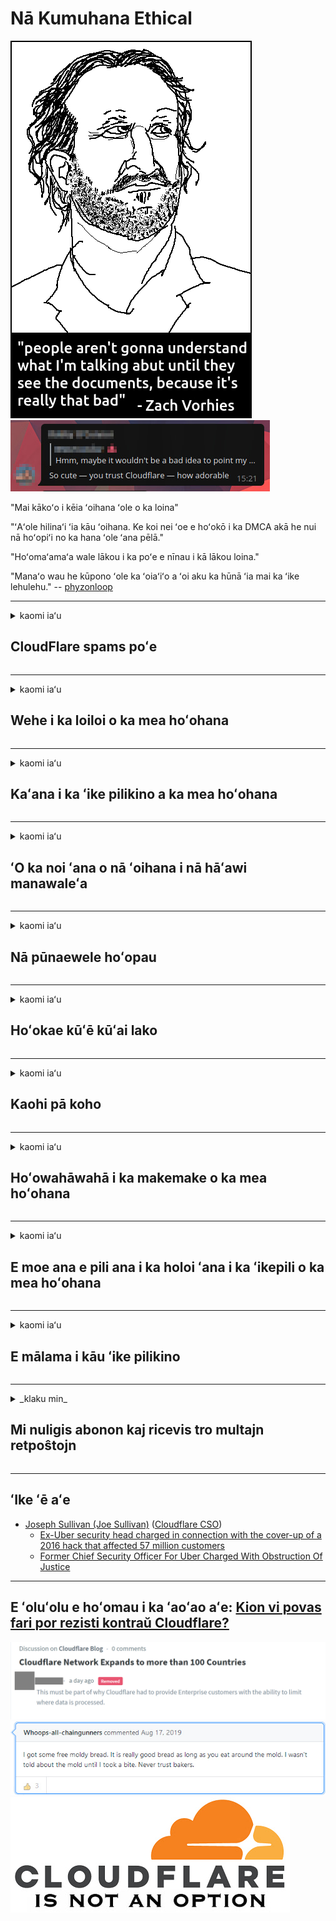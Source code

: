 # Nā Kumuhana Ethical

![](../image/itsreallythatbad.jpg)
![](../image/telegram/c81238387627b4bfd3dcd60f56d41626.jpg)

"Mai kākoʻo i kēia ʻoihana ʻole o ka loina"

"ʻAʻole hilinaʻi ʻia kāu ʻoihana. Ke koi nei ʻoe e hoʻokō i ka DMCA akā he nui nā hoʻopiʻi no ka hana ʻole ʻana pēlā."

"Hoʻomaʻamaʻa wale lākou i ka poʻe e nīnau i kā lākou loina."

"Manaʻo wau he kūpono ʻole ka ʻoiaʻiʻo a ʻoi aku ka hūnā ʻia mai ka ʻike lehulehu."  -- [phyzonloop](https://twitter.com/phyzonloop)


---


<details>
<summary>kaomi iaʻu

## CloudFlare spams poʻe
</summary>


Ke hoʻouna nei ʻo Cloudflare i nā leka uila i nā mea hoʻohana ʻole ʻo Cloudflare.

- E hoʻouna wale i nā leka uila i nā mea kau inoa i koho
- Ke ʻōlelo ka mea hoʻohana "kāohi", a laila hooki i ka hoʻouna ʻana i ka leka uila

He maʻalahi kēlā. Akā ʻaʻole nānā ʻo Cloudflare.
Ua ʻōlelo ʻo Cloudflare me ka hoʻohana ʻana i kā lākou lawelawe i hiki ke hoʻokū i nā spammers āpau a i ʻole nā ​​mea hōʻeha.
Pehea mākou e hōʻoki ai iā Cloudflare me ka ʻole o Cloudflare?


| 🖼 | 🖼 |
| --- | --- |
| ![](../image/cfspam01.jpg) | ![](../image/cfspam03.jpg) |
| ![](../image/cfspam02.jpg) | ![](../image/cfspambrittany.jpg)<br>![](../image/cfspamtwtr.jpg) |

</details>

---

<details>
<summary>kaomi iaʻu

## Wehe i ka loiloi o ka mea hoʻohana
</summary>


Cloudflare censor loiloi maikaʻi ʻole.
Inā kau ʻoe i ka ʻatikala anti-Cloudflare ma Twitter, loaʻa iā ʻoe kahi manawa e loaʻa ai kahi pane mai ka limahana ʻo Cloudflare me ka ʻōlelo "ʻAʻole, ʻaʻole ia".
Inā kau ʻoe i kahi loiloi maikaʻi ʻole ma kekahi pūnaewele nānā, e hoʻāʻo lākou e censor ia.


| 🖼 | 🖼 |
| --- | --- |
| ![](../image/cfcenrev_01.jpg)<br>![](../image/cfcenrev_02.jpg) | ![](../image/cfcenrev_03.jpg) |

</details>

---

<details>
<summary>kaomi iaʻu

## Kaʻana i ka ʻike pilikino a ka mea hoʻohana
</summary>


He pilikia pilikia nui kā Cloudflare.
Māhele ʻo Cloudflare i ka ʻikepili pilikino o ka poʻe e hoʻopiʻi e pili ana i nā pūnaewele i hoʻokipa ʻia.
Nīnau lākou iā ʻoe i kekahi manawa e hāʻawi i kāu ID maoli.
Inā ʻaʻole ʻoe makemake e hoʻomāinoino ʻia, hōʻeha ʻia, pepehi ʻia a pepehi ʻia paha, ʻoi aku ka maikaʻi o ka haʻalele iā ʻoe mai nā pūnaewele Cloudflared.


| 🖼 | 🖼 |
| --- | --- |
| ![](../image/cfdox_what.jpg) | ![](../image/cfdox_swat.jpg) |
| ![](../image/cfdox_kill.jpg) | ![](../image/cfdox_threat.jpg) |
| ![](../image/cfdox_dox.jpg) | ![](../image/cfdox_ex1.jpg) |
| ![](../image/cfabuseform.jpg) | ![](../image/cfdox_ex2.jpg) |

</details>

---

<details>
<summary>kaomi iaʻu

## ʻO ka noi ʻana o nā ʻoihana i nā hāʻawi manawaleʻa
</summary>


Ke noi nei ʻo CloudFlare i nā hāʻawi manawaleʻa.
He mea weliweli loa ia e noi ana kahi hui ʻAmelika no ke aloha ma ka ʻaoʻao o nā ʻoihana loaʻa ʻole nā ​​kumu maikaʻi.
Inā makemake ʻoe i ka pale ʻana i ka poʻe a i ʻole ka hoʻonele ʻana i ka manawa o nā poʻe ʻē aʻe, makemake paha ʻoe e ʻoka i kekahi mau pizza no nā limahana ʻo Cloudflare.


![](../image/cfdonate.jpg)

</details>

---

<details>
<summary>kaomi iaʻu

## Nā pūnaewele hoʻopau
</summary>


He aha kāu e hana ai inā e iho koke kāu pūnaewele?
Aia kekahi mau hōʻike e holoi nei ʻo Cloudflare i ka hoʻonohonoho a ka mea hoʻohana a kū paha i ka lawelawe me ka ʻole o kahi ʻōlelo aʻoaʻo, me ka leo ʻole.
Paipai mākou iā ʻoe e ʻike i ka mea hāʻawi ʻoi aku ka maikaʻi.

![](../image/cftmnt.jpg)

</details>

---

<details>
<summary>kaomi iaʻu

## Hoʻokae kūʻē kūʻai lako
</summary>


Hāʻawi ʻo CloudFlare i ka mālama makemake ʻia i ka poʻe e hoʻohana nei iā Firefox ʻoiai e hāʻawi ana i ka mālama hōʻino i nā mea hoʻohana o ka ʻole Tor-Browser ma luna o Tor.
ʻO nā mea hoʻohana Tor o ka poʻe e hōʻole pono ʻole e hoʻokō i ka javascript ʻole manuahi e loaʻa ka mālama ʻino.
ʻO kēia kūpono ʻole ke komo i ka hana ʻino neutrality a me ka hōʻino ʻana i ka mana.

![](../image/browdifftbcx.gif)

- Hema: Pūnaewele Tor, Kākau: Chrome. Wahi IP kūlike.

![](../image/browserdiff.jpg)

- Hema: Hoʻokauā ka Tor Pūnaewele ʻo Javascript Tor, Hana Kuki
- Kākau: Hana ʻia ʻo Javascript Chrome, ʻAihue Kuki

![](../image/cfsiryoublocked.jpg)

- QuteBrowser (polokalamu kele pūnaewele liʻiliʻi) me ka ʻole Tor (Clearnet IP)

![](../image/lynx_cloudflare.gif)

- Lynx


| ***Pūnaewele*** | ***Loaʻa i ka lapaʻau*** |
| --- | --- |
| Tor Browser (Ua ʻae ʻia ʻo Javascript) | ʻae ʻia e komo |
| Firefox (Ua ʻae ʻia ʻo Javascript) | komo hoʻohaʻahaʻa |
| Chromium (Ua ʻae ʻia ʻo Javascript) | komo hoʻohaʻahaʻa |
| Chromium or Firefox (Ua pio ka polokalamu Javascript) | ua hōʻole ʻia ke komo ʻana |
| Chromium or Firefox (Hewa kīnā ka kuki) | ua hōʻole ʻia ke komo ʻana |
| QuteBrowser | ua hōʻole ʻia ke komo ʻana |
| lynx | ua hōʻole ʻia ke komo ʻana |
| w3m | ua hōʻole ʻia ke komo ʻana |
| wget | ua hōʻole ʻia ke komo ʻana |


No ke aha e hoʻohana ʻole ai i ka pihi leo e hoʻonā i nā pilikia maʻalahi?

ʻAe, aia kahi pihi leo, akā ʻaʻole holo pono ia ma luna o Tor.
E loaʻa ana kēia leka iā ʻoe ke kāomi iā ia:

```
E hoʻāʻo hou ma hope
Ke hoʻouna nei paha kāu kamepiula a i ʻole pūnaewele i nā nīnau automate.
No ka pale ʻana i kā mākou mea hoʻohana, ʻaʻole hiki iā mākou ke hoʻoponopono i kāu noi i kēia manawa.
No nā kikoʻī hou aku e kipa i kā mākou ʻaoʻao kōkua
```

</details>

---

<details>
<summary>kaomi iaʻu

## Kaohi pā koho
</summary>


Kākau inoa nā poʻe koho balota ma ʻAmelika Hui Pū ʻIa e koho balota ma o ka pūnaewele pūnaewele o ka mokuʻāina i ka mokuʻāina o ko lākou noho ʻana.
Ke komo nei nā keʻena kākau ʻōlelo mokuʻāina Republican i kāohi ʻia e ka poʻe koho balota ma o ka hoʻolaha ʻana i ka pūnaewele o ka mea kākau ʻōlelo mokuʻāina ma o Cloudflare.
ʻO ka mālama ʻino a Cloudflare i nā mea hoʻohana Tor, kona kūlana MITM ma ke ʻano he kikowaena honua o ka kiaʻi ʻana, a me kāna kūlana maikaʻi ʻole e hoʻolilo i nā mea koho balota i makemake ʻole e kākau inoa.
Pili ʻiʻo nā Liberals i ka pilikino.
ʻOhi nā palapala hoʻopaʻa inoa i nā ʻike koʻikoʻi e pili ana i ka hilinaʻi ʻana o ka mea koho, ka helu kino pilikino, ka helu palekana kaiapili, a me ka lā hānau
ʻO ka hapa nui o nā mokuʻāina e hana i kahi ʻāpana o kēlā ʻike i loaʻa ākea, akā ʻike ʻo Cloudflare i kēlā ʻike i ka manawa e hoʻopaʻa inoa ai kekahi.

E hoʻomaopopo i ka hoʻopili ʻole ʻana o ka hoʻopaʻa inoa pepa ʻana iā Cloudflare no ka mea e hoʻohana paha ke kākau ʻōlelo o ka limahana ʻikepili i ka pūnaewele Cloudflare e hoʻokomo i ka ʻike.

| 🖼 | 🖼 |
| --- | --- |
| ![](../image/cfvotm_01.jpg) | ![](../image/cfvotm_02.jpg) |

- He punaewele kaulana ʻo Change.org no ka ʻohiʻohi ʻana i nā balota a hana i ka hana.
“ke hoʻomaka nei ka poʻe i nā wahi a pau, e hoʻākoakoa i nā mea kākoʻo, a e hana pū ana me nā mea hoʻoholo e hoʻokele i nā hopena.”
Minamina, ʻaʻole hiki i ka poʻe he nui ke nānā aku iā Change.org ma muli o kā Cloudflare kānana kānana.
Ke ālai ʻia nei lākou mai ke kau inoa ʻana i ka palapala noi, no laila ke kāpae ʻia nei iā lākou mai kahi hana demokalaka.
ʻO ka hoʻohana ʻana i nā anuu ʻē aʻe cloudflared e like me OpenPetition kōkua i ka hoʻoponopono i ka pilikia.

| 🖼 | 🖼 |
| --- | --- |
| ![](../image/changeorgasn.jpg) | ![](../image/changeorgtor.jpg) |

- Hāʻawi ʻo Cloudflare "Athenian Project" i ka pale ʻana i ka pae ʻoihana manuahi i nā pūnaewele koho balota a mokuʻāina a kūloko hoʻi.
ʻLelo lākou "hiki i kā lākou mea koho ke kiʻi i ka ʻike o ke koho balota a me ke kau inoa balota" akā he wahaheʻe kēia no ka mea ʻaʻole hiki i ka poʻe he nui ke mākaʻikaʻi i ka pūnaewele.

</details>

---

<details>
<summary>kaomi iaʻu

## Hoʻowahāwahā i ka makemake o ka mea hoʻohana
</summary>


Inā koho ʻoe i kekahi mea, manaʻo ʻoe ʻaʻole ʻoe e loaʻa i kahi leka uila e pili ana iā ia.
Mālama ʻo Cloudflare i ka makemake o ka mea hoʻohana a kaʻana like i ka ʻikepili me nā ʻoihana ʻaoʻao ʻekolu me ka ʻae ʻole o ka mea kūʻai.
Inā ʻoe e hoʻohana nei i kā lākou hoʻolālā manuahi, hoʻouna lākou i kekahi manawa i ka leka uila iā ʻoe e noi ana e kūʻai i ka kau inoa o kēlā me kēia mahina.

![](../image/cfviopl_tp.jpg)

</details>

---

<details>
<summary>kaomi iaʻu

## E moe ana e pili ana i ka holoi ʻana i ka ʻikepili o ka mea hoʻohana
</summary>


Wahi a kēia blog a ka mea kūʻai ex-cloudflare, ke wahaheʻe nei ʻo Cloudflare e pili ana i ka hemo ʻana i nā waihona.
I kēia mau lā, nui nā ʻoihana e mālama i kāu ʻikepili ma hope o kou pani a wehe ʻana i kāu moʻokāki.
ʻO ka hapa nui o nā ʻoihana maikaʻi e ʻōlelo e pili ana iā ia i kā lākou kulekele pilikino.
Kapua? Aʻole.

```
2019-08-05 Ua hoʻouna mai ʻo CloudFlare iaʻu i ka hōʻoia ua hemo lākou i kaʻu moʻokāki.
2019-10-02 Ua loaʻa iaʻu kahi leka uila mai CloudFlare "no ka mea he mea kūʻai aku wau"
```

ʻAʻole maopopo ʻo Cloudflare e pili ana i ka huaʻōlelo "hemo".
Inā hemo maoli ia, no ke aha i loaʻa ai i kahi ex-mea kūʻai aku i kahi leka uila?
Ua ʻōlelo pū ʻo ia ʻaʻole kā Cloudflare kulekele pilikino e haʻi e pili ana iā ia.

```
ʻAʻole hōʻike kā lākou kulekele pilikino pilikino i ka mālama ʻana i ka ʻikepili no hoʻokahi makahiki.
```

![](../image/cfviopl_notdel.jpg)

Pehea ʻoe e hilinaʻi ai iā Cloudflare inā he LIE kā lākou kulekele pilikino?

- [Ua hala ma kahi o hoʻokahi makahiki mai ka wā aʻu i hoʻopau ai i kaʻu moʻokāki Cloudflare](https://shkspr.mobi/blog/2020/09/dont-trust-cloudflare-with-your-personal-data/)

</details>

---

<details>
<summary>kaomi iaʻu

## E mālama i kāu ʻike pilikino
</summary>


ʻO ka holoi ʻana i ka helu Cloudflare he pae paʻakikī.

```
Waiho i kahi likiki kākoʻo me ka hoʻohana ʻana i ka mahele "Waihona",
a noi i ka holoi ʻana i ka waihona i ka kino leka.
ʻAʻole pono ʻoe i nā kāʻei a me nā kāleka hōʻaiʻē i hoʻopili ʻia i kāu moʻokāki ma mua o ke noi ʻana e holoi.
```

E loaʻa iā ʻoe kēia hōʻoia leka uila.

![](../image/cf_deleteandkeep.jpg)

"Ua hoʻomaka mākou e hana i kāu noi holoi" akā "E hoʻomau mākou e mālama i kāu ʻike pilikino".

Hiki iā ʻoe ke "hilinaʻi" i kēia?


- Pehea e hoʻopau ai i kāu helu Cloudflare

1. E ʻeʻe i kāu papa kuhikuhi Cloudflare.
2. Holoi i nā ʻāpana āpau (nā kāʻei kapu) mai kāu papa kuhikuhi.
3. Kaomi i ka loulou kākoʻo.
4. E hoʻouna i kahi likiki hou. E haʻi iā lākou makemake ʻoe e pani i kāu moʻokāki.
5. E kali i kekahi mau lā.
6. E noi nā limahana ʻo Cloudflare i kāu hōʻoia a me ke kumu o kou hoʻoholo ʻana e haʻalele iā Cloudflare.
7. E hoʻouna hou i kahi pane.
8. E kali i kekahi mau lā.
9. E loaʻa iā ʻoe kahi leka: Ua holoi maikaʻi ʻia mākou i kāu waihona


</details>

---

<details>
<summary>_klaku min_

## Mi nuligis abonon kaj ricevis tro multajn retpoŝtojn
</summary>


La uzanto nuligis sian 'Cloudflare stream' abonon kaj li ricevas retpoŝtajn memorigilojn ĉiutage por rememorigi lin pri nuligita abono.
Ne estas malaprobita butono. Kiel vi ĉesas ĉi tiun frenezon?

![](../image/barrageemailcancelsubscription.jpg)

Cloudflare diris al ĉi tiu uzanto kontakti subtenteamo kaj peti ĉiujn viajn enhavojn forigi.

- [t](https://web.archive.org/web/20210412165334/https://twitter.com/JohnHaldson/status/1381651569247088650)

</details>

---

## ʻIke ʻē aʻe

- [Joseph Sullivan (Joe Sullivan)](../cloudflare_inc/cloudflare_members.md) ([Cloudflare CSO](https://twitter.com/eastdakota/status/1296522269313785862))
  - [Ex-Uber security head charged in connection with the cover-up of a 2016 hack that affected 57 million customers](https://www.businessinsider.com/uber-data-hack-security-head-joe-sullivan-charged-cover-up-2020-8)
  - [Former Chief Security Officer For Uber Charged With Obstruction Of Justice](https://www.justice.gov/usao-ndca/pr/former-chief-security-officer-uber-charged-obstruction-justice)


---


## E ʻoluʻolu e hoʻomau i ka ʻaoʻao aʻe:   [Kion vi povas fari por rezisti kontraŭ Cloudflare?](hw.action.md)

![](../image/censor_cloudflare_blogcomment.jpg)
![](../image/freemoldybread.jpg)
![](../image/cfisnotanoption.jpg)
